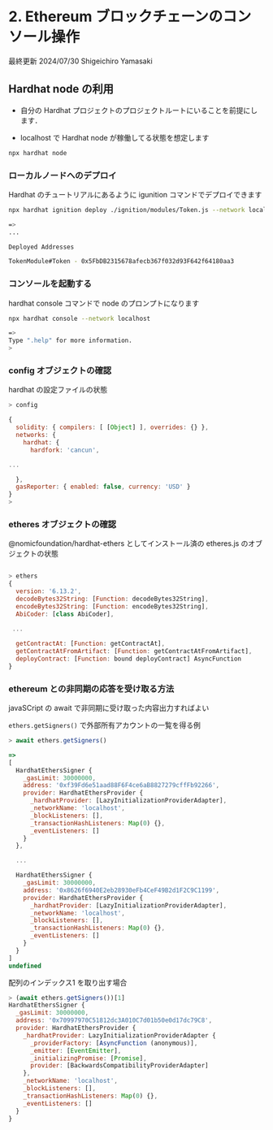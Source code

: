 # 2. Ethereum ブロックチェーンのコンソール操作

最終更新 2024/07/30 Shigeichiro Yamasaki

## Hardhat node の利用

* 自分の Hardhat プロジェクトのプロジェクトルートにいることを前提にします．

* localhost で Hardhat node が稼働してる状態を想定します

```bash
npx hardhat node
```

### ローカルノードへのデプロイ

Hardhat のチュートリアルにあるように igunition コマンドでデプロイできます

```bash
npx hardhat ignition deploy ./ignition/modules/Token.js --network localhost 

=>
...

Deployed Addresses

TokenModule#Token - 0x5FbDB2315678afecb367f032d93F642f64180aa3
```

### コンソールを起動する

hardhat console コマンドで node のプロンプトになります

```bash
npx hardhat console --network localhost 

=>
Type ".help" for more information.
>

```

### config オブジェクトの確認

hardhat の設定ファイルの状態

```js
> config

{
  solidity: { compilers: [ [Object] ], overrides: {} },
  networks: {
    hardhat: {
      hardfork: 'cancun',

...

  },
  gasReporter: { enabled: false, currency: 'USD' }
}
> 
```

### etheres オブジェクトの確認

@nomicfoundation/hardhat-ethers としてインストール済の etheres.js のオブジェクトの状態

```js

> ethers
{
  version: '6.13.2',
  decodeBytes32String: [Function: decodeBytes32String],
  encodeBytes32String: [Function: encodeBytes32String],
  AbiCoder: [class AbiCoder],
 
 ...

  getContractAt: [Function: getContractAt],
  getContractAtFromArtifact: [Function: getContractAtFromArtifact],
  deployContract: [Function: bound deployContract] AsyncFunction
}

```

### ethereum との非同期の応答を受け取る方法

javaSCript の await で非同期に受け取った内容出力すればよい

`ethers.getSigners()` で外部所有アカウントの一覧を得る例

```js
> await ethers.getSigners()

=>
[
  HardhatEthersSigner {
    _gasLimit: 30000000,
    address: '0xf39Fd6e51aad88F6F4ce6aB8827279cffFb92266',
    provider: HardhatEthersProvider {
      _hardhatProvider: [LazyInitializationProviderAdapter],
      _networkName: 'localhost',
      _blockListeners: [],
      _transactionHashListeners: Map(0) {},
      _eventListeners: []
    }
  },

  ...

  HardhatEthersSigner {
    _gasLimit: 30000000,
    address: '0x8626f6940E2eb28930eFb4CeF49B2d1F2C9C1199',
    provider: HardhatEthersProvider {
      _hardhatProvider: [LazyInitializationProviderAdapter],
      _networkName: 'localhost',
      _blockListeners: [],
      _transactionHashListeners: Map(0) {},
      _eventListeners: []
    }
  }
]
undefined
```

配列のインデックス1 を取り出す場合

```js
> (await ethers.getSigners())[1]
HardhatEthersSigner {
  _gasLimit: 30000000,
  address: '0x70997970C51812dc3A010C7d01b50e0d17dc79C8',
  provider: HardhatEthersProvider {
    _hardhatProvider: LazyInitializationProviderAdapter {
      _providerFactory: [AsyncFunction (anonymous)],
      _emitter: [EventEmitter],
      _initializingPromise: [Promise],
      provider: [BackwardsCompatibilityProviderAdapter]
    },
    _networkName: 'localhost',
    _blockListeners: [],
    _transactionHashListeners: Map(0) {},
    _eventListeners: []
  }
}
```